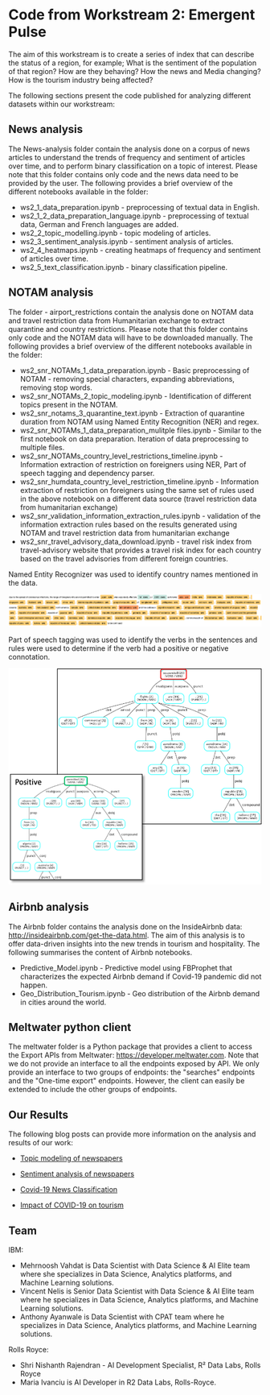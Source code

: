 # Code from Workstream 2: Emergent Pulse 

The aim of this workstream is to create a series of index that can describe the status of a region, for example; What is the sentiment of the population of that region? How are they behaving? How the news and Media changing? How is the tourism industry being affected?

The following sections present the code published for analyzing different datasets within our workstream: 

## News analysis

The News-analysis folder contain the analysis done on a corpus of news articles to understand the trends of frequency and sentiment of articles over time, and to perform binary classification on a topic of interest. Please note that this folder contains only code and the news data need to be provided by the user.  The following provides a brief overview of the different notebooks available in the folder:

* ws2_1_data_preparation.ipynb - preprocessing of textual data in English.
* ws2_1_2_data_preparation_language.ipynb - preprocessing of textual data, German and French languages are added.
* ws2_2_topic_modelling.ipynb - topic modeling of articles.
* ws2_3_sentiment_analysis.ipynb - sentiment analysis of articles.
* ws2_4_heatmaps.ipynb - creating heatmaps of frequency and sentiment of articles over time.
* ws2_5_text_classification.ipynb - binary classification pipeline.

## NOTAM analysis

The folder - airport_restrictions contain the analysis done on NOTAM data and travel restriction data from Humanitarian exchange to extract quarantine and country restrictions. Please note that this folder contains only code and the NOTAM data will have to be downloaded manually. The following provides a brief overview of the different notebooks available in the folder:

* ws2_snr_NOTAMs_1_data_preparation.ipynb - Basic preprocessing of NOTAM - removing special characters, expanding abbreviations, removing stop words.
* ws2_snr_NOTAMs_2_topic_modeling.ipynb -  Identification of different topics present in the NOTAM.
* ws2_snr_notams_3_quarantine_text.ipynb -  Extraction of quarantine duration from NOTAM using Named Entity Recognition (NER) and regex.
* ws2_snr_NOTAMs_1_data_preparation_mulitple files.ipynb - Similar to the first notebook on data preparation. Iteration of data preprocessing to multiple files.
* ws2_snr_NOTAMs_country_level_restrictions_timeline.ipynb - Information extraction of restriction on foreigners using NER, Part of speech tagging and dependency parser.
* ws2_snr_humdata_country_level_restriction_timeline.ipynb - Information extraction of restriction on foreigners using the same set of rules used in the above notebook on a different data source (travel restriction data from humanitarian exchange)
* ws2_snr_validation_information_extraction_rules.ipynb - validation of the information extraction rules based on the results generated using NOTAM and travel restriction data from humanitarian exchange
* ws2_snr_travel_advisory_data_download.ipynb - travel risk index from travel-advisory website that provides a travel risk index for each country based on the travel advisories from different foreign countries.

Named Entity Recognizer was used to identify country names mentioned in the data.

![NER](restrictions_ner.png)

Part of speech tagging was used to identify the verbs in the sentences and rules were used to determine if the verb had a positive or negative connotation.

![POS tagging](restrictions_pos_tagging.png)

## Airbnb analysis

The Airbnb folder contains the analysis done on the InsideAirbnb data: http://insideairbnb.com/get-the-data.html. The aim of this analysis is to offer data-driven insights into the new trends in tourism and hospitality. The following summarises the content of Airbnb notebooks.

* Predictive_Model.ipynb - Predictive model using FBProphet that characterizes the expected Airbnb demand if Covid-19 pandemic did not happen. 
* Geo_Distribution_Tourism.ipynb - Geo distribution of the Airbnb demand in cities around the world.

## Meltwater python client

The meltwater folder is a Python package that provides a client to access the Export APIs from Meltwater: https://developer.meltwater.com. Note that we do not provide an interface to all the endpoints exposed by API. We only provide an interface to two groups of endpoints: the "searches" endpoints and the "One-time export" endpoints. However, the client can easily be extended to include the other groups of endpoints. 

## Our Results
The following blog posts can provide more information on the analysis and results of our work:

* [Topic modeling of newspapers](https://emergentalliance.org/?p=1628)

* [Sentiment analysis of newspapers](https://emergentalliance.org/?p=1638)

* [Covid-19 News Classification](https://emergentalliance.org/?p=1669)

* [Impact of COVID-19 on tourism](https://emergentalliance.org/?p=1680)
 
## Team

IBM:
* Mehrnoosh Vahdat is Data Scientist with Data Science & AI Elite team where she specializes in Data Science, Analytics platforms, and Machine Learning solutions.
* Vincent Nelis is Senior Data Scientist with Data Science & AI Elite team where he specializes in Data Science, Analytics platforms, and Machine Learning solutions.
* Anthony Ayanwale is Data Scientist with CPAT team where he specializes in Data Science, Analytics platforms, and Machine Learning solutions.   

Rolls Royce:
* Shri Nishanth Rajendran - AI Development Specialist, R² Data Labs, Rolls Royce
* Maria Ivanciu is AI Developer in R2 Data Labs, Rolls-Royce. 
